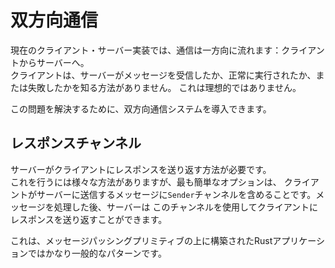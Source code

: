# 双方向通信

現在のクライアント・サーバー実装では、通信は一方向に流れます：クライアントからサーバーへ。\
クライアントは、サーバーがメッセージを受信したか、正常に実行されたか、または失敗したかを知る方法がありません。
これは理想的ではありません。

この問題を解決するために、双方向通信システムを導入できます。

## レスポンスチャンネル

サーバーがクライアントにレスポンスを送り返す方法が必要です。\
これを行うには様々な方法がありますが、最も簡単なオプションは、
クライアントがサーバーに送信するメッセージに`Sender`チャンネルを含めることです。メッセージを処理した後、サーバーは
このチャンネルを使用してクライアントにレスポンスを送り返すことができます。

これは、メッセージパッシングプリミティブの上に構築されたRustアプリケーションではかなり一般的なパターンです。
